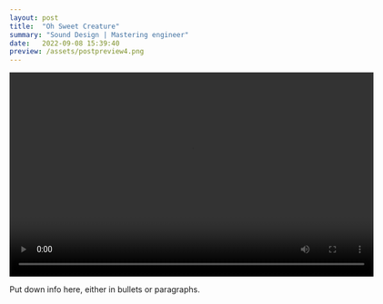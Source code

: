 ```yaml
---
layout: post
title:  "Oh Sweet Creature"
summary: "Sound Design | Mastering engineer"
date:   2022-09-08 15:39:40
preview: /assets/postpreview4.png
---
```


<video width="640" height="360" controls>
  <source src="/assets/video4.mp4" type="video/mp4">
</video>

Put down info here, either in bullets or paragraphs.
